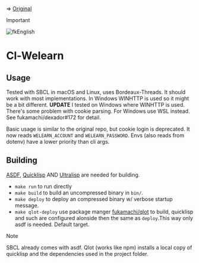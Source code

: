 => [Original](https://github.com/notch1p/welearn-oneclick)

> [!IMPORTANT]
> ![fkEnglish](https://flexio.blob.core.windows.net/notch1p/1__XEK5hMqdyjVw0GzQu-KUw.png)

# Cl-Welearn

## Usage

Tested with SBCL in macOS and Linux, uses Bordeaux-Threads. It should work with most implementations. In Windows WINHTTP is used so it might be a bit different.
**UPDATE** I tested on Windows where WINHTTP is used. There's some problem with cookie parsing. For Windows use WSL instead. See fukamachi/dexador#172 for detail.

Basic usage is similar to the original repo, but cookie login is deprecated.
It now reads `WELEARN_ACCOUNT` and `WELEARN_PASSWORD`. Envs (also reads from dotenv) have a lower priority than cli args.

## Building

[ASDF](https://asdf.common-lisp.dev/), [Quicklisp](https://www.quicklisp.org/) AND [Ultralisp](https://ultralisp.org/) are needed for building.

- `make run` to run directly
- `make build` to build an uncompressed binary in `bin/`.
- `make deploy` to deploy an compressed binary w/ verbose startup message.
- `make qlot-deploy` use package manger [fukamachi/qlot](https://github.com/fukamachi/qlot) to build, quicklisp and such are configured alonside then the same as `deploy`.This way only asdf is needed. Default target.

> [!NOTE]
> SBCL already comes with asdf. Qlot (works like npm) installs a local copy of quicklisp and the dependencies used in the project folder.
